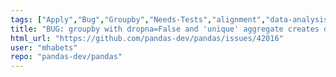 ```yaml
---
tags: ["Apply","Bug","Groupby","Needs-Tests","alignment","data-analysis","data-science","flexible","pandas","python"]
title: "BUG: groupby with dropna=False and 'unique' aggregate creates duplicated index"
html_url: "https://github.com/pandas-dev/pandas/issues/42016"
user: "mhabets"
repo: "pandas-dev/pandas"
---
```


